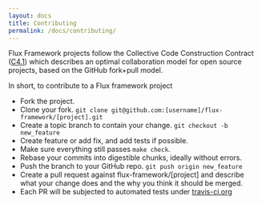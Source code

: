 ```yaml
---
layout: docs
title: Contributing
permalink: /docs/contributing/
---
```


Flux Framework projects follow the Collective Code Construction Contract
([C4.1](https://github.com/flux-framework/rfc/blob/master/spec_1.adoc))
which describes an optimal collaboration model for open source projects,
based on the GitHub fork+pull model.

In short, to contribute to a Flux framework project

* Fork the project.
* Clone your fork.
  `git clone git@github.com:[username]/flux-framework/[project].git`
* Create a topic branch to contain your change.
  `git checkout -b new_feature`
* Create feature or add fix, and add tests if possible.
* Make sure everything still passes `make check`.
* Rebase your commits into digestible chunks, ideally without errors.
* Push the branch to your GitHub repo.
  `git push origin new_feature`
* Create a pull request against flux-framework/[project] and describe what your change
  does and the why you think it should be merged.
* Each PR will be subjected to automated tests under [travis-ci.org](http://travis-ci.org)

